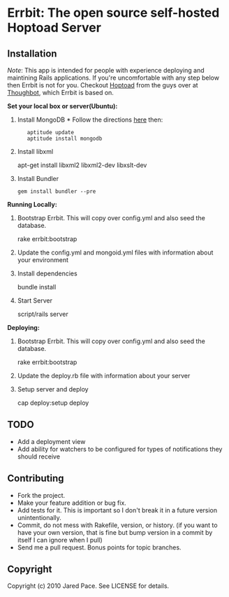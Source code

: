 Errbit: The open source self-hosted Hoptoad Server
=====================================================

Installation
------------

*Note*: This app is intended for people with experience deploying and maintining
Rails applications. If you're uncomfortable with any step below then Errbit is not
for you. Checkout [Hoptoad](http://hoptoadapp.com) from the guys over at 
[Thoughbot](http://thoughtbot.com), which Errbit is based on.

**Set your local box or server(Ubuntu):**

  1. Install MongoDB
    * Follow the directions [here](http://www.mongodb.org/display/DOCS/Ubuntu+and+Debian+packages) then:
      
            aptitude update
            aptitude install mongodb
      
  2. Install libxml
    
        apt-get install libxml2 libxml2-dev libxslt-dev
        
  3. Install Bundler
  
         gem install bundler --pre
         
**Running Locally:**

  1. Bootstrap Errbit. This will copy over config.yml and also seed the database.

        rake errbit:bootstrap

  2. Update the config.yml and mongoid.yml files with information about your environment
  3. Install dependencies
  
        bundle install
      
  4. Start Server
  
        script/rails server

**Deploying:**

  1. Bootstrap Errbit. This will copy over config.yml and also seed the database.

        rake errbit:bootstrap

  2. Update the deploy.rb file with information about your server
  3. Setup server and deploy
        
        cap deploy:setup deploy

TODO
----

* Add a deployment view
* Add ability for watchers to be configured for types of notifications they should receive

Contributing
------------
 
* Fork the project.
* Make your feature addition or bug fix.
* Add tests for it. This is important so I don't break it in a
  future version unintentionally.
* Commit, do not mess with Rakefile, version, or history.
  (if you want to have your own version, that is fine but bump version in a commit by itself I can ignore when I pull)
* Send me a pull request. Bonus points for topic branches.

Copyright
---------

Copyright (c) 2010 Jared Pace. See LICENSE for details.
